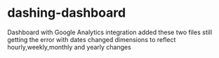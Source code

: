 # dashing-dashboard
Dashboard with Google Analytics integration
added these two files
still getting the error with dates
changed dimensions to reflect hourly,weekly,monthly and yearly changes
